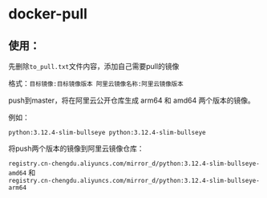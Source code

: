# docker-pull

## 使用：
先删除`to_pull.txt`文件内容，添加自己需要pull的镜像

格式：`目标镜像:目标镜像版本 阿里云镜像名称:阿里云镜像版本`

push到master，将在阿里云公开仓库生成 arm64 和 amd64 两个版本的镜像。

例如：

`python:3.12.4-slim-bullseye python:3.12.4-slim-bullseye`

将push两个版本的镜像到阿里云镜像仓库：

`registry.cn-chengdu.aliyuncs.com/mirror_d/python:3.12.4-slim-bullseye-amd64` 和  
`registry.cn-chengdu.aliyuncs.com/mirror_d/python:3.12.4-slim-bullseye-arm64`
